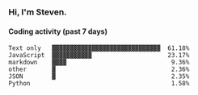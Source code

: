 ### Hi, I'm Steven.

#### Coding activity (past 7 days)
```
Text only   ▓▓▓▓▓▓▓▓▓▓▓▓▓▓▓▓▓▓▓▓▓▓▓▓▓▓▓▓▓▓  61.18%
JavaScript  ▓▓▓▓▓▓▓▓▓▓▓                     23.17%
markdown    ▓▓▓▓                             9.36%
other       ▓                                2.36%
JSON        ▓                                2.35%
Python                                       1.58%
```
